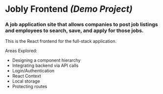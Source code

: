 # Jobly Frontend *(Demo Project)*

### A job application site that allows companies to post job listings and employees to search, save, and apply for those jobs.

This is the React frontend for the full-stack application.

Areas Explored:
* Designing a component hierarchy
* Integrating backend via API calls
* Login/Authentication
* React Context
* Local storage
* Protecting routes
